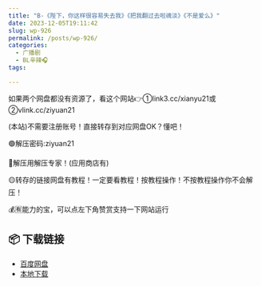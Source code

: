 ```yaml
---
title: "B-《陛下，你这样很容易失去我》《把我翻过去啦魂淡》《不是爱么》"
date: 2023-12-05T19:11:42
slug: wp-926
permalink: /posts/wp-926/
categories:
  - 广播剧
  - BL辛辣🎧
tags:

---
```


如果两个网盘都没有资源了，看这个网站👉①link3.cc/xianyu21或②vlink.cc/ziyuan21

(本站)不需要注册账号！直接转存到对应网盘OK？懂吧！

🟢解压密码:ziyuan21

🔵解压用解压专家！(应用商店有)

🟡转存的链接网盘有教程！一定要看教程！按教程操作！不按教程操作你不会解压！

💰🈶能力的宝，可以点左下角赞赏支持一下网站运行

## 📦 下载链接
- [百度网盘](https://blziyuan21.com/pay-download/926?key=d697c05ecb&down_id=0)
- [本地下载](https://blziyuan21.com/pay-download/926?key=d697c05ecb&down_id=1)

